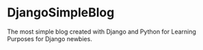 # DjangoSimpleBlog
The most simple blog created with Django and Python for Learning Purposes for Django newbies. 
